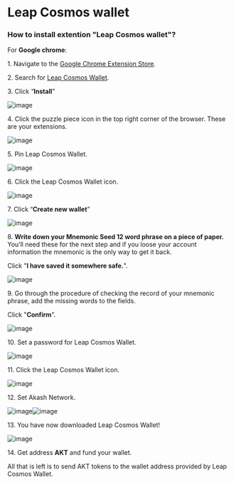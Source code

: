 # Leap Cosmos wallet

### How to install extention "Leap Cosmos wallet"?

For **Google chrome**:

1\. Navigate to the [Google Chrome Extension Store](https://chrome.google.com/webstore/category/extensions?hl=en).

2\. Search for [Leap Cosmos Wallet](https://chrome.google.com/webstore/detail/leap-cosmos-wallet/fcfcfllfndlomdhbehjjcoimbgofdncg).

3\. Click “**Install**”

   ![image](https://github.com/Dimokus88/docs/assets/23629420/4443a3f0-70fa-4e82-a732-fcc4552561a4)
   
4\. Click the puzzle piece icon in the top right corner of the browser. These are your extensions.

![image](https://github.com/Dimokus88/docs/assets/23629420/e2a09fbf-9cab-4fe2-af15-e3990b789800)

5\. Pin Leap Cosmos Wallet.

![image](https://github.com/Dimokus88/docs/assets/23629420/4c213adc-9926-4fd2-9094-bbd2120bcf3a)

6\. Click the  Leap Cosmos Wallet icon.

![image](https://github.com/Dimokus88/docs/assets/23629420/2168c244-2253-4e37-9d00-bc29a50e1dbb)

7\. Click “**Create new wallet**”

![image](https://github.com/Dimokus88/docs/assets/23629420/d6c722fc-e526-479b-ae63-f83ce0696dd9)

8\. **Write down your Mnemonic Seed 12 word phrase on a piece of paper.** You’ll need these for the next step and if you loose your account information the mnemonic is the only way to get it back. 

Click "**I have saved it somewhere safe.**".

![image](https://github.com/Dimokus88/docs/assets/23629420/08048f1c-4293-48a3-91fa-e0ec16c199f4)

9\. Go through the procedure of checking the record of your mnemonic phrase, add the missing words to the fields. 

Click "**Confirm**".

![image](https://github.com/Dimokus88/docs/assets/23629420/42638118-746d-40e0-ba07-e4fcb5bdfb0a)

10\. Set a password for Leap Cosmos Wallet.

![image](https://github.com/Dimokus88/docs/assets/23629420/5972f45b-7034-4dc0-85b4-1f8b92992fdf)

11\. Click the Leap Cosmos Wallet icon.

![image](https://github.com/Dimokus88/docs/assets/23629420/2168c244-2253-4e37-9d00-bc29a50e1dbb)

12\. Set Akash Network.

![image](https://github.com/Dimokus88/docs/assets/23629420/d91ce569-467d-4129-86c2-c7840f8928d3)![image](https://github.com/Dimokus88/docs/assets/23629420/6cb03209-a7f3-422e-9bb6-917f27d91d9c)

13\. You have now downloaded Leap Cosmos Wallet!

![image](https://github.com/Dimokus88/docs/assets/23629420/7aec000f-7d80-48d1-a905-af4b7d890be3)

14\. Get address **AKT** and fund your wallet.

All that is left is to send AKT tokens to the wallet address provided by Leap Cosmos Wallet.
